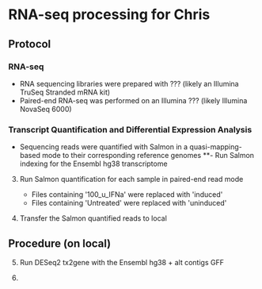 # RNA-seq processing for Chris

## Protocol

### RNA-seq
- RNA sequencing libraries were prepared with ??? (likely an Illumina TruSeq Stranded mRNA kit)
- Paired-end RNA-seq was performed on an Illumina ??? (likely Illumina NovaSeq 6000)


### Transcript Quantification and Differential Expression Analysis
- Sequencing reads were quantified with Salmon in a quasi-mapping-based mode to their corresponding reference genomes **- Run Salmon indexing for the Ensembl hg38 transcriptome

3. Run Salmon quantification for each sample in paired-end read mode

    - Files containing '100_u_IFNa' were replaced with 'induced'
    - Files containing 'Untreated' were replaced with 'uninduced'

4. Transfer the Salmon quantified reads to local

## Procedure (on local)
5. Run DESeq2 tx2gene with the Ensembl hg38 + alt contigs GFF

6. 
